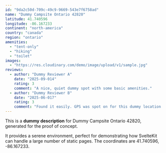 ```yaml
---
id: "9da2c50d-709c-49c9-9669-543e7f6758ad"
name: "Dummy Campsite Ontario 42820"
latitude: 41.740596
longitude: -86.167233
continent: "north-america"
country: "canada"
region: "ontario"
amenities:
  - "tent-only"
  - "hiking"
  - "toilet"
images:
  - "https://res.cloudinary.com/demo/image/upload/v1/sample.jpg"
reviews:
  - author: "Dummy Reviewer A"
    date: "2025-09-014"
    rating: 3
    comment: "A nice, quiet dummy spot with some basic amenities."
  - author: "Dummy Reviewer B"
    date: "2025-06-017"
    rating: 3
    comment: "Found it easily. GPS was spot on for this dummy location."
---
```


This is a **dummy description** for Dummy Campsite Ontario 42820, generated for the proof of concept.

It provides a serene environment, perfect for demonstrating how SvelteKit can handle a large number of static pages. The coordinates are 41.740596, -86.167233.
